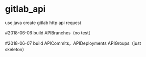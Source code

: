 # gitlab_api
use java create gitlab http api request


#2018-06-06 build APIBranches（no test）


#2018-06-07 build APICommits，APIDeployments APIGroups（just skeleton）
